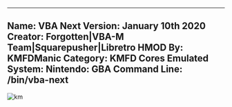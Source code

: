 -----------------------
Name: VBA Next
Version: January 10th 2020
Creator: Forgotten|VBA-M Team|Squarepusher|Libretro
HMOD By: KMFDManic
Category: KMFD Cores
Emulated System: Nintendo: GBA
Command Line: /bin/vba-next
-----------------------
![km](https://i.imgur.com/AZqJXj1.png)

